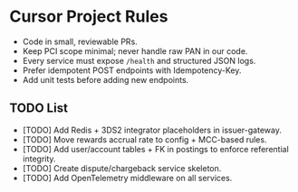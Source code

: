 # Cursor Project Rules
- Code in small, reviewable PRs.
- Keep PCI scope minimal; never handle raw PAN in our code.
- Every service must expose `/health` and structured JSON logs.
- Prefer idempotent POST endpoints with Idempotency-Key.
- Add unit tests before adding new endpoints.

## TODO List
- [TODO] Add Redis + 3DS2 integrator placeholders in issuer-gateway.
- [TODO] Move rewards accrual rate to config + MCC-based rules.
- [TODO] Add user/account tables + FK in postings to enforce referential integrity.
- [TODO] Create dispute/chargeback service skeleton.
- [TODO] Add OpenTelemetry middleware on all services.
